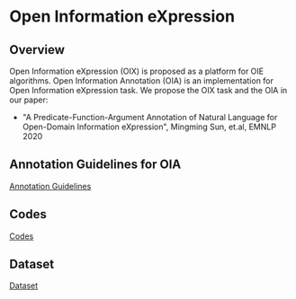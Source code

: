 # Open Information eXpression 


## Overview 

Open Information eXpression (OIX) is proposed as a platform for OIE algorithms. 
Open Information Annotation (OIA) is an implementation for Open Information eXpression task. 
We propose the OIX task and the OIA in our paper:

*  "A Predicate-Function-Argument Annotation of Natural Language for Open-Domain Information eXpression", Mingming Sun, et.al, EMNLP 2020


## Annotation Guidelines for OIA

[Annotation Guidelines](https://sunbelbd.github.io/Open-Information-eXpression/OIAGuidelines)

## Codes  

[Codes](https://github.com/sunbelbd/Open-Information-eXpression)

## Dataset 

[Dataset](https://github.com/sunbelbd/Open-Information-eXpression/blob/main/oix/data/en/oia/oia_standard.json)


